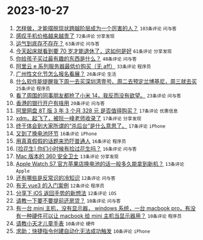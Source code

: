 # 2023-10-27

1. [怎样做，才能摆脱现状跨越阶层成为一个厉害的人？](https://www.v2ex.com/t/985858) `103条评论` `问与答`
1. [感叹手机价格越来越贵了](https://www.v2ex.com/t/985919) `72条评论` `分享发现`
1. [运气到底存不存在？](https://www.v2ex.com/t/985894) `63条评论` `问与答`
1. [今天起床就看到要 70 岁才能退休了，这如何是好](https://www.v2ex.com/t/985869) `61条评论` `分享发现`
1. [你给孩子买过最有趣的东西是什么？](https://www.v2ex.com/t/985861) `48条评论` `问与答`
1. [阿里云 e 系列服务器最低价购买（无 aff）](https://www.v2ex.com/t/985901) `33条评论` `程序员`
1. [广州性文化节怎么报名看展？](https://www.v2ex.com/t/985850) `26条评论` `生活`
1. [什么软件能提醒我下周一去买深圳湾壹号、周二去预定兰博基尼，周三就去买](https://www.v2ex.com/t/985910) `25条评论` `程序员`
1. [看了周围的同事朋友都抢了小米 14，我反而没有欲望。](https://www.v2ex.com/t/985871) `23条评论` `问与答`
1. [香港的银行开户有啥用](https://www.v2ex.com/t/985885) `20条评论` `问与答`
1. [阿里网盘 8T 版 3 年 3 个月 328 元 是否值得购买？](https://www.v2ex.com/t/985950) `17条评论` `优惠信息`
1. [xdm，起飞了，被阮一峰老师收录了](https://www.v2ex.com/t/985933) `17条评论` `分享发现`
1. [终于体会到大家所谓的“杀后台”是什么意思了。](https://www.v2ex.com/t/985897) `17条评论` `iPhone`
1. [又到了换电池环节](https://www.v2ex.com/t/985915) `16条评论` `iPhone`
1. [用真真假假的话题来恐吓普通人](https://www.v2ex.com/t/985907) `16条评论` `程序员`
1. [[捡花生] 你们小时候有捡过花生吗？](https://www.v2ex.com/t/985892) `16条评论` `问与答`
1. [Mac 版本的 360 安全卫士](https://www.v2ex.com/t/985872) `13条评论` `分享发现`
1. [Apple Watch S7 官方苹果店换电池的话一般多久能拿到新机？](https://www.v2ex.com/t/985851) `13条评论` `Apple`
1. [还有哪些是反常识的冷知识](https://www.v2ex.com/t/985962) `12条评论` `问与答`
1. [有无 vue3 的入门案例](https://www.v2ex.com/t/985898) `12条评论` `程序员`
1. [分享下 iOS 返回手势的新想法](https://www.v2ex.com/t/985888) `12条评论` `iOS`
1. [请教一下要不要提前还房贷？](https://www.v2ex.com/t/985948) `10条评论` `问与答`
1. [有一台 mini 主机，没有显示器， windows 系统，一台 macbook pro，有没有一种硬件可以让 macbook 给 mini 主机当显示器用？](https://www.v2ex.com/t/985912) `10条评论` `程序员`
1. [请教小天才儿童手表](https://www.v2ex.com/t/985874) `10条评论` `硬件`
1. [求助：快捷指令创建自动化无法成功触发](https://www.v2ex.com/t/985854) `10条评论` `iPhone`
